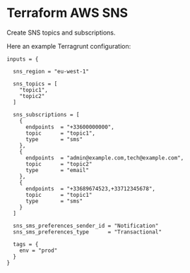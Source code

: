 # Terraform AWS SNS

Create SNS topics and subscriptions.

Here an example Terragrunt configuration:

```hcl
inputs = {

  sns_region = "eu-west-1"

  sns_topics = [
    "topic1",
    "topic2"
  ]
  
  sns_subscriptions = [
    {
      endpoints  = "+33600000000",
      topic      = "topic1",
      type       = "sms"
    },
    {
      endpoints  = "admin@example.com,tech@example.com",
      topic      = "topic2"
      type       = "email"
    },
    {
      endpoints  = "+33689674523,+33712345678",
      topic      = "topic1"
      type       = "sms"
    }
  ]

  sns_sms_preferences_sender_id = "Notification"
  sns_sms_preferences_type      = "Transactional"

  tags = {
    env = "prod"
  }
}
```